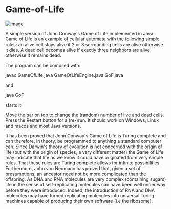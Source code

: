# Game-of-Life

![image](https://user-images.githubusercontent.com/20295285/127205518-efee7ce2-2980-4554-aecb-a31b41cb37b0.png)

A simple version of John Conway's Game of Life implemented in Java. Game of Life is an example of cellular automata with the following simple rules: an alive cell stays alive if 2 or 3 surrounding cells are alive otherwise it dies. A dead cell becomes alive if exactly three neighbors are alive otherwise it remains dead.

The program can be compiled with:

javac GameOfLife.java GameOfLifeEngine.java GoF.java

and

java GoF

starts it.

Move the bar on top to change the (random) number of live and dead cells. Press the Restart button for a (re-)run. It should work on Windows, Linux and macos and most Java versions.

It has been proved that John Conway's Game of Life is Turing complete and can therefore, in theory, be programmed to anything a standard computer can. Since Darwin's theory of evolution is not concerned with the origin of life (but with the origin of species, a very different matter) the Game of Life may indicate that life as we know it could have originated from very simple rules. That these rules are Turing complete allows for infinite possibilities. Furthermore, John von Neumann has proved that, given a set of presumptions, an ancestor need not be more complicated than the offspring. As DNA and RNA molecules are very complex (containing sugars) life in the sense of self-replicating molecules can have been well under way before they were introduced. Indeed, the introduction of RNA and DNA molecules may have turned replicating molecules into universal Turing machines capable of producing their own software (i.e the ribosome).
